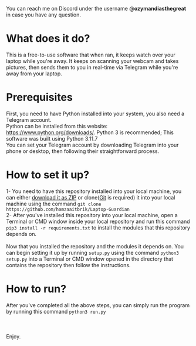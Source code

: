 You can reach me on Discord under the username @**ozymandiasthegreat** in case you have any question.
# What does it do?
This is a free-to-use software that when ran, it keeps watch over your laptop while you're away. It keeps on scanning your webcam and takes pictures, then sends them to you in real-time via Telegram while you're away from your laptop.
# Prerequisites
First, you need to have Python installed into your system, you also need a Telegram account.<br>
Python can be installed from this website: https://www.python.org/downloads/. Python 3 is recommended; This software was built using Python 3.11.7<br>
You can set your Telegram account by downloading Telegram into your phone or desktop, then following their straightforward process.
# How to set it up?
1- You need to have this repository installed into your local machine, you can either [download it as ZIP](https://github.com/hamzaaitbrik/Laptop-Guardian/archive/refs/heads/main.zip) or clone([Git](https://git-scm.com/downloads) is required) it into your local machine using the command ```git clone https://github.com/hamzaaitbrik/Laptop-Guardian```<br>
2- After you've installed this repository into your local machine, open a Terminal or CMD window inside your local repository and run this command ```pip3 install -r requirements.txt``` to install the modules that this repository depends on.<br><br>
Now that you installed the repository and the modules it depends on. You can begin setting it up by running ```setup.py``` using the command ```python3 setup.py``` into a Terminal or CMD window opened in the directory that contains the repository then follow the instructions.
# How to run?
After you've completed all the above steps, you can simply run the program by running this command ```python3 run.py```<br><br><br><br>
Enjoy.